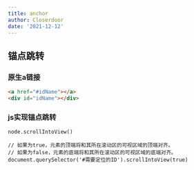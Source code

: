 ```yaml
---
title: anchor
author: Closerdoor
date: '2021-12-12'
---
```


## 锚点跳转
### 原生a链接
```html
<a href="#idName"></a>
<div id="idName"></div>
```
### js实现锚点跳转
`node.scrollIntoView()`
```
// 如果为true，元素的顶端将和其所在滚动区的可视区域的顶端对齐。
// 如果为false，元素的底端将和其所在滚动区的可视区域的底端对齐。
document.querySelector('#需要定位的ID').scrollIntoView(true)

```